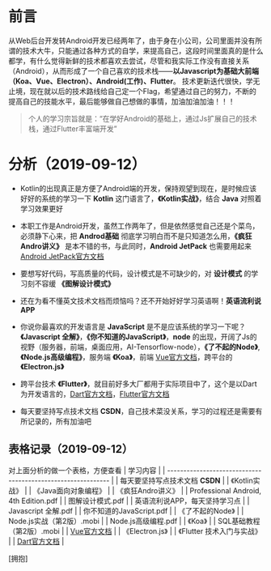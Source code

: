 

# 前言

从Web后台开发转Android开发已经两年了，由于身在小公司，公司里面并没有所谓的技术大牛，只能通过各种方式的自学，来提高自己，这段时间里面真的是什么都学，有什么觉得新鲜的技术都喜欢去尝试，尽管和我实际工作没有直接关系（Android），从而形成了一个自己喜欢的技术栈——**以Javascript为基础大前端（Koa、Vue、Electron）、Android(工作)、Flutter**。
技术更新迭代很快，学无止境，现在就以后的技术路线给自己定一个Flag，希望通过自己的努力，不断的提高自己的技能水平，最后能够做自己想做的事情，加油加油加油！！！

> 个人的学习宗旨就是：“在学好Android的基础上，通过Js扩展自己的技术栈，通过Flutter丰富端开发”

#	分析（2019-09-12）
-	Kotlin的出现真正是方便了Android端的开发，保持观望到现在，是时候应该好好的系统的学习一下 **Kotlin** 这门语言了，**《Kotlin实战》**，结合 **Java** 对照着学习效果更好

-	本职工作是Android开发，虽然工作两年了，但是依然感觉自己还是个菜鸟，必须静下心来，把 **Androd基础** 彻底学习明白而不是只知道怎么用，**《疯狂Andro讲义》** 是本不错的书，与此同时，**Android JetPack** 也需要用起来[Android JetPack官方文档](https://developer.android.com/jetpack)

-	要想写好代码，写高质量的代码，设计模式是不可缺少的，对 **设计模式** 的学习刻不容缓 **《图解设计模式》**

-	还在为看不懂英文技术文档而烦恼吗？还不开始好好学习英语啊！**英语流利说APP**

-	你说你最喜欢的开发语言是 **JavaScript** 是不是应该系统的学习一下呢？**《Javascript 全解》**，**《你不知道的JavaScript》**，**node** 的出现，开阔了Js的视野（服务器，前端，桌面应用，AI-Tensorflow-node），**《了不起的Node》**, **《Node.js高级编程》**，服务端 **《Koa》**，前端 [Vue官方文档](https://cn.vuejs.org/v2/guide/routing.html)，跨平台的 **《Electron.js》**

- 跨平台技术 **《Flutter》**，就目前好多大厂都用于实际项目中了，这个是以Dart为开发语言的，[Dart官方文档](http://dart.goodev.org/guides/language/language-tour)，[Flutter官方文档](https://flutterchina.club/get-started/install/)

- 每天要坚持写点技术文档 **CSDN**，自己技术菜没关系，学习的过程还是需要有所记录的，所有加油吧

##	表格记录（2019-09-12）
对上面分析的做一个表格，方便查看
| 学习内容                                                     |
| ------------------------------------------------------------ |
| 每天要坚持写点技术文档 **CSDN**                              |
| 《Kotlin实战》                                               |
| 《Java面向对象编程》                                         |
| 《疯狂Andro讲义》                                            |
| Professional Android, 4th Edition.pdf                        |
| 图解设计模式.pdf                                             |
| 英语流利说APP，每天坚持学习点                                |
| Javascript 全解.pdf                                          |
| 你不知道的JavaScript.pdf                                     |
| 《了不起的Node》                                             |
| Node.js实战（第2版）.mobi                                    |
| Node.js高级编程.pdf                                          |
| 《Koa》                                                      |
| SQL基础教程（第2版）.mobi                                    |
| [Vue官方文档](https://cn.vuejs.org/v2/guide/routing.html)    |
| 《Electron.js》                                              |
| 《Flutter 技术入门与实战》                                   |
| [Dart官方文档](http://dart.goodev.org/guides/language/language-tour) |



[拥抱]